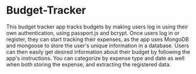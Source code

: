 # Budget-Tracker
This budget tracker app tracks budgets by making users log in using their own authentication, using passport.js and bcrypt. Once users log in or register, they can start tracking their expenses, as the app uses MongoDB and mongoose to store the user's unique information in a database. Users can then easily get desired information about their budget by following the app's instructions. You can categorize by expense type and date as well when both storing the expense, and extracting the registered data.
